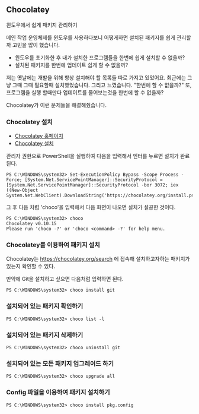 ## Chocolatey

윈도우에서 쉽게 패키지 관리하기

메인 작업 운영체제를 윈도우를 사용하다보니 어떻게하면 설치된 패키지를 쉽게 관리할까 고민을 많이 했습니다. 

- 윈도우를 초기화한 후 내가 설치한 프로그램들을 한번에 쉽게 설치할 수 없을까?
- 설치된 패키지를 한번에 업데이트 쉽게 할 수 없을까?

저는 옛날에는 개발을 위해 항상 설치해야 할 목록들 따로 가지고 있었어요. 
최근에는 그냥 그때 그때 필요할때 설치했었습니다. 그리고 느꼈습니다. "한번에 할 수 없을까?" 또, 프로그램을 실행 할때만다 업데이트를 물어보는것을 한번에 할 수 없을까?


Chocolatey가 이런 문제들을 해결해줬습니다. 

### Chocolatey 설치

- [Chocolatey 홈페이지](https://chocolatey.org/)
- [Chocolatey 설치](https://chocolatey.org/install)

관리자 권한으로 PowerShell을 실행하여 다음을 입력해서 엔터를 누르면 설치가 완료된다.

```
PS C:\WINDOWS\system32> Set-ExecutionPolicy Bypass -Scope Process -Force; [System.Net.ServicePointManager]::SecurityProtocol = [System.Net.ServicePointManager]::SecurityProtocol -bor 3072; iex ((New-Object System.Net.WebClient).DownloadString('https://chocolatey.org/install.ps1'))
```

그 후 다음 처럼 'choco'을 입력해서 다음 화면이 나오면 설치가 설공한 것이다.

```
PS C:\WINDOWS\system32> choco
Chocolatey v0.10.15
Please run 'choco -?' or 'choco <command> -?' for help menu.
```

### Chocolatey를 이용하여 패키지 설치

Chocolatey는 https://chocolatey.org/search 에 접속해 설치하고자하는 패키지가 있는지 확인할 수 있다. 

만약에 Git을 설치하고 싶으면 다음처럼 입력하면 된다.

```
PS C:\WINDOWS\system32> choco install git
```

### 설치되어 있는 패키지 확인하기

```
PS C:\WINDOWS\system32> choco list -l
```

### 설치되어 있는 패키지 삭제하기

```
PS C:\WINDOWS\system32> choco uninstall git
```

### 설치되어 있는 모든 패키지 업그레이드 하기

```
PS C:\WINDOWS\system32> choco upgrade all
```

### Config 파일을 이용하여 패키지 설치하기

```
PS C:\WINDOWS\system32> choco install pkg.config
```
